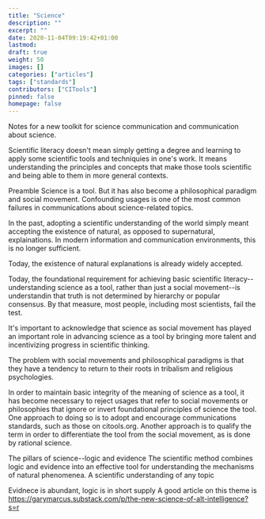 ```yaml
---
title: "Science"
description: ""
excerpt: ""
date: 2020-11-04T09:19:42+01:00
lastmod: 
draft: true
weight: 50
images: []
categories: ["articles"]
tags: ["standards"]
contributors: ["CITools"]
pinned: false
homepage: false
---
```


Notes for a new toolkit for science communication and communication about science.

Scientific literacy doesn't mean simply getting a degree and learning to apply some scientific tools and techniquies in one's work. It means understanding the principles and concepts that make those tools scientific and being able to them in more general contexts.

Preamble
Science is a tool. But it has also become a philosophical paradigm and social movement. Confounding usages is one of the most common failures in communications about science-related topics.

In the past, adopting a scientific understanding of the world simply meant accepting the existence of natural, as opposed to supernatural, explainations. In modern information and communication environments, this is no longer sufficient.

Today, the existence of natural explanations is already widely accepted.

Today, the foundational requirement for achieving basic scientific literacy--understanding science as a tool, rather than just a social movement--is understandin that truth is not determined by hierarchy or popular consensus. By that measure, most people, including most scientists, fail the test.

It's important to acknowledge that science as social movement has played an important role in advancing science as a tool by bringing more talent and incentivizing progress in scientific thinking. 

The problem with social movements and philosophical paradigms is that they have a tendency to return to their roots in tribalism and religious psychologies.

In order to maintain basic integrity of the meaning of science as a tool, it has become necessary to reject usages that refer to social movements or philosophies that ignore or invert foundational principles of science the tool. One approach to doing so is to adopt and encourage communications standards, such as those on citools.org. Another approach is to qualify the term in order to differentiate the tool from the social movement, as is done by rational science.

The pillars of science--logic and evidence
The scientific method combines logic and evidence into an effective tool for understanding the mechanisms of natural phenomenea. A scientific understanding of any topic 

Evidnece is abundant, logic is in short supply
A good article on this theme is
https://garymarcus.substack.com/p/the-new-science-of-alt-intelligence?s=r


